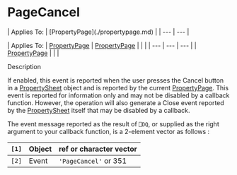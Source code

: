 




<h1 class="heading"><span class="name">PageCancel</span></h1>
| Applies To: | [PropertyPage](./propertypage.md) |
| --- | ---  |

| Applies To: | [PropertyPage](./propertypage.md) | [PropertyPage](./propertypage.md) |  |  |
| --- | --- | ---  |
| [PropertyPage](./propertypage.md) |  |  |


Description


If enabled, this event is reported when the user presses the Cancel button in a [PropertySheet](./propertysheet.md) object and is reported by the current [PropertyPage](./propertypage.md). This event is reported for information only and may not be disabled by a callback function. However, the operation will also generate a Close event reported by the [PropertySheet](./propertysheet.md) itself that may be disabled by a callback.


The event message reported as the result of `⎕DQ`, or supplied as the right argument to your callback function, is a 2-element vector as follows :

| `[1]` | Object | ref or character vector |
| --- | --- | ---  |
| `[2]` | Event | `'PageCancel'` or 351 |



